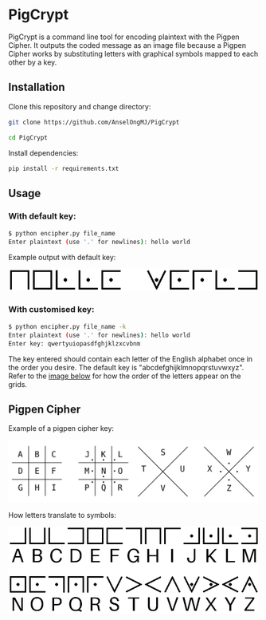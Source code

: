 # PigCrypt

PigCrypt is a command line tool for encoding plaintext with the Pigpen Cipher. It outputs the coded message as an image file because a Pigpen Cipher works by substituting letters with graphical symbols mapped to each other by a key.

## Installation

Clone this repository and change directory:  
```sh
git clone https://github.com/AnselOngMJ/PigCrypt
```
```sh
cd PigCrypt
```

Install dependencies:  
```sh
pip install -r requirements.txt
```

## Usage

### With default key:

```sh
$ python encipher.py file_name
Enter plaintext (use '.' for newlines): hello world
```
Example output with default key:

![hello world enciphered with pigpen](https://github.com/AnselOngMJ/PigCrypt/blob/main/images/example.png)

### With customised key:

```sh
$ python encipher.py file_name -k
Enter plaintext (use '.' for newlines): hello world
Enter key: qwertyuiopasdfghjklzxcvbnm
```
The key entered should contain each letter of the English alphabet once in the order you desire. The default key is "abcdefghijklmnopqrstuvwxyz". Refer to the [image below](#pigpen-cipher) for how the order of the letters appear on the grids.

## Pigpen Cipher

Example of a pigpen cipher key:

![pigpen key](https://github.com/AnselOngMJ/PigCrypt/blob/main/images/pigpen_key.png)

How letters translate to symbols:

![pigpen guide](https://github.com/AnselOngMJ/PigCrypt/blob/main/images/pigpen_guide.png)
